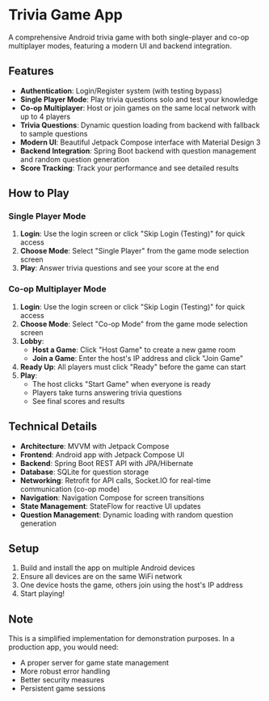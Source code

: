 # Trivia Game App

A comprehensive Android trivia game with both single-player and co-op multiplayer modes, featuring a modern UI and backend integration.

## Features

- **Authentication**: Login/Register system (with testing bypass)
- **Single Player Mode**: Play trivia questions solo and test your knowledge
- **Co-op Multiplayer**: Host or join games on the same local network with up to 4 players
- **Trivia Questions**: Dynamic question loading from backend with fallback to sample questions
- **Modern UI**: Beautiful Jetpack Compose interface with Material Design 3
- **Backend Integration**: Spring Boot backend with question management and random question generation
- **Score Tracking**: Track your performance and see detailed results

## How to Play

### Single Player Mode
1. **Login**: Use the login screen or click "Skip Login (Testing)" for quick access
2. **Choose Mode**: Select "Single Player" from the game mode selection screen
3. **Play**: Answer trivia questions and see your score at the end

### Co-op Multiplayer Mode
1. **Login**: Use the login screen or click "Skip Login (Testing)" for quick access
2. **Choose Mode**: Select "Co-op Mode" from the game mode selection screen
3. **Lobby**: 
   - **Host a Game**: Click "Host Game" to create a new game room
   - **Join a Game**: Enter the host's IP address and click "Join Game"
4. **Ready Up**: All players must click "Ready" before the game can start
5. **Play**: 
   - The host clicks "Start Game" when everyone is ready
   - Players take turns answering trivia questions
   - See final scores and results

## Technical Details

- **Architecture**: MVVM with Jetpack Compose
- **Frontend**: Android app with Jetpack Compose UI
- **Backend**: Spring Boot REST API with JPA/Hibernate
- **Database**: SQLite for question storage
- **Networking**: Retrofit for API calls, Socket.IO for real-time communication (co-op mode)
- **Navigation**: Navigation Compose for screen transitions
- **State Management**: StateFlow for reactive UI updates
- **Question Management**: Dynamic loading with random question generation

## Setup

1. Build and install the app on multiple Android devices
2. Ensure all devices are on the same WiFi network
3. One device hosts the game, others join using the host's IP address
4. Start playing!

## Note

This is a simplified implementation for demonstration purposes. In a production app, you would need:
- A proper server for game state management
- More robust error handling
- Better security measures
- Persistent game sessions
